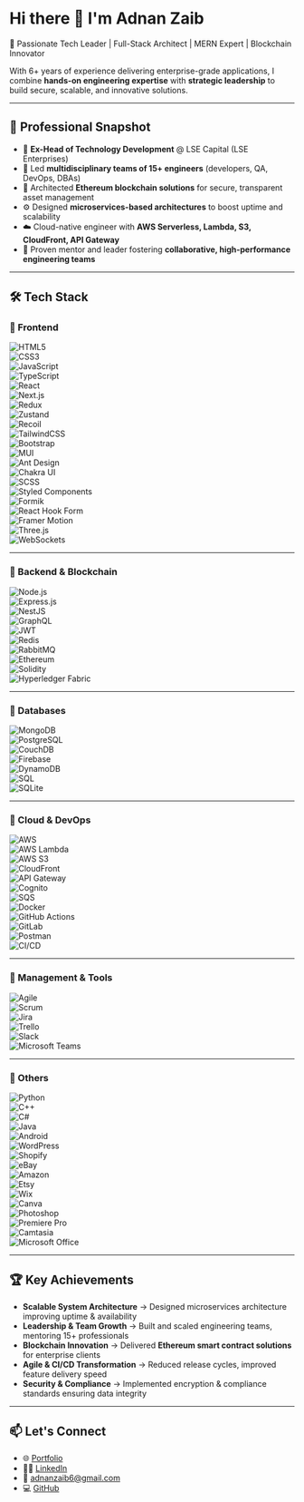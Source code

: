 # Hi there 👋 I'm Adnan Zaib  

🚀 Passionate Tech Leader | Full-Stack Architect | MERN Expert | Blockchain Innovator  

With 6+ years of experience delivering enterprise-grade applications, I combine **hands-on engineering expertise** with **strategic leadership** to build secure, scalable, and innovative solutions.  

---

## 💼 Professional Snapshot  

- 🏦 **Ex-Head of Technology Development** @ LSE Capital (LSE Enterprises)
- 🚀 Led **multidisciplinary teams of 15+ engineers** (developers, QA, DevOps, DBAs)  
- 🔗 Architected **Ethereum blockchain solutions** for secure, transparent asset management  
- ⚙️ Designed **microservices-based architectures** to boost uptime and scalability  
- ☁️ Cloud-native engineer with **AWS Serverless, Lambda, S3, CloudFront, API Gateway**  
- 🧠 Proven mentor and leader fostering **collaborative, high-performance engineering teams**  

---

## 🛠️ Tech Stack  

### 🔹 Frontend  
![HTML5](https://img.shields.io/badge/HTML5-E34F26?style=flat&logo=html5&logoColor=white)  
![CSS3](https://img.shields.io/badge/CSS3-1572B6?style=flat&logo=css3&logoColor=white)  
![JavaScript](https://img.shields.io/badge/JavaScript-F7DF1E?style=flat&logo=javascript&logoColor=black)  
![TypeScript](https://img.shields.io/badge/TypeScript-3178C6?style=flat&logo=typescript&logoColor=white)  
![React](https://img.shields.io/badge/React-61DAFB?style=flat&logo=react&logoColor=black)  
![Next.js](https://img.shields.io/badge/Next.js-000000?style=flat&logo=nextdotjs&logoColor=white)  
![Redux](https://img.shields.io/badge/Redux-764ABC?style=flat&logo=redux&logoColor=white)  
![Zustand](https://img.shields.io/badge/Zustand-FF6B6B?style=flat&logo=react&logoColor=white)  
![Recoil](https://img.shields.io/badge/Recoil-3578E5?style=flat&logo=react&logoColor=white)  
![TailwindCSS](https://img.shields.io/badge/TailwindCSS-06B6D4?style=flat&logo=tailwindcss&logoColor=white)  
![Bootstrap](https://img.shields.io/badge/Bootstrap-7952B3?style=flat&logo=bootstrap&logoColor=white)  
![MUI](https://img.shields.io/badge/MUI-007FFF?style=flat&logo=mui&logoColor=white)  
![Ant Design](https://img.shields.io/badge/Ant%20Design-0170FE?style=flat&logo=antdesign&logoColor=white)  
![Chakra UI](https://img.shields.io/badge/Chakra%20UI-319795?style=flat&logo=chakraui&logoColor=white)  
![SCSS](https://img.shields.io/badge/SCSS-CC6699?style=flat&logo=sass&logoColor=white)  
![Styled Components](https://img.shields.io/badge/Styled--Components-DB7093?style=flat&logo=styled-components&logoColor=white)  
![Formik](https://img.shields.io/badge/Formik-FF6F00?style=flat&logo=formik&logoColor=white)  
![React Hook Form](https://img.shields.io/badge/React%20Hook%20Form-EC5990?style=flat&logo=reacthookform&logoColor=white)  
![Framer Motion](https://img.shields.io/badge/Framer%20Motion-0055FF?style=flat&logo=framer&logoColor=white)  
![Three.js](https://img.shields.io/badge/Three.js-000000?style=flat&logo=three.js&logoColor=white)  
![WebSockets](https://img.shields.io/badge/WebSockets-010101?style=flat&logo=socketdotio&logoColor=white)  

---

### 🔹 Backend & Blockchain  
![Node.js](https://img.shields.io/badge/Node.js-339933?style=flat&logo=nodedotjs&logoColor=white)  
![Express.js](https://img.shields.io/badge/Express-000000?style=flat&logo=express&logoColor=white)  
![NestJS](https://img.shields.io/badge/NestJS-E0234E?style=flat&logo=nestjs&logoColor=white)  
![GraphQL](https://img.shields.io/badge/GraphQL-E10098?style=flat&logo=graphql&logoColor=white)  
![JWT](https://img.shields.io/badge/JWT-000000?style=flat&logo=jsonwebtokens&logoColor=white)  
![Redis](https://img.shields.io/badge/Redis-DC382D?style=flat&logo=redis&logoColor=white)  
![RabbitMQ](https://img.shields.io/badge/RabbitMQ-FF6600?style=flat&logo=rabbitmq&logoColor=white)  
![Ethereum](https://img.shields.io/badge/Ethereum-3C3C3D?style=flat&logo=ethereum&logoColor=white)  
![Solidity](https://img.shields.io/badge/Solidity-363636?style=flat&logo=solidity&logoColor=white)  
![Hyperledger Fabric](https://img.shields.io/badge/Hyperledger%20Fabric-2F3134?style=flat&logo=hyperledger&logoColor=white)  

---

### 🔹 Databases  
![MongoDB](https://img.shields.io/badge/MongoDB-47A248?style=flat&logo=mongodb&logoColor=white)  
![PostgreSQL](https://img.shields.io/badge/PostgreSQL-4169E1?style=flat&logo=postgresql&logoColor=white)  
![CouchDB](https://img.shields.io/badge/CouchDB-E42528?style=flat&logo=apachecouchdb&logoColor=white)  
![Firebase](https://img.shields.io/badge/Firebase-FFCA28?style=flat&logo=firebase&logoColor=black)  
![DynamoDB](https://img.shields.io/badge/DynamoDB-4053D6?style=flat&logo=amazondynamodb&logoColor=white)  
![SQL](https://img.shields.io/badge/SQL-003B57?style=flat&logo=database&logoColor=white)  
![SQLite](https://img.shields.io/badge/SQLite-003B57?style=flat&logo=sqlite&logoColor=white)  

---

### 🔹 Cloud & DevOps  
![AWS](https://img.shields.io/badge/AWS-232F3E?style=flat&logo=amazon-aws&logoColor=white)  
![AWS Lambda](https://img.shields.io/badge/AWS%20Lambda-FF9900?style=flat&logo=awslambda&logoColor=white)  
![AWS S3](https://img.shields.io/badge/AWS%20S3-569A31?style=flat&logo=amazons3&logoColor=white)  
![CloudFront](https://img.shields.io/badge/AWS%20CloudFront-FF4F8B?style=flat&logo=amazonaws&logoColor=white)  
![API Gateway](https://img.shields.io/badge/API%20Gateway-FF4F00?style=flat&logo=amazonaws&logoColor=white)  
![Cognito](https://img.shields.io/badge/AWS%20Cognito-DD344C?style=flat&logo=amazonaws&logoColor=white)  
![SQS](https://img.shields.io/badge/AWS%20SQS-FF9900?style=flat&logo=amazonsqs&logoColor=white)  
![Docker](https://img.shields.io/badge/Docker-2496ED?style=flat&logo=docker&logoColor=white)  
![GitHub Actions](https://img.shields.io/badge/GitHub%20Actions-2088FF?style=flat&logo=githubactions&logoColor=white)  
![GitLab](https://img.shields.io/badge/GitLab-FC6D26?style=flat&logo=gitlab&logoColor=white)  
![Postman](https://img.shields.io/badge/Postman-FF6C37?style=flat&logo=postman&logoColor=white)  
![CI/CD](https://img.shields.io/badge/CI/CD-000000?style=flat&logo=githubactions&logoColor=white)  

---

### 🔹 Management & Tools  
![Agile](https://img.shields.io/badge/Agile-2496ED?style=flat&logo=agile&logoColor=white)  
![Scrum](https://img.shields.io/badge/Scrum-6DB33F?style=flat&logo=scrumalliance&logoColor=white)  
![Jira](https://img.shields.io/badge/Jira-0052CC?style=flat&logo=jira&logoColor=white)  
![Trello](https://img.shields.io/badge/Trello-0052CC?style=flat&logo=trello&logoColor=white)  
![Slack](https://img.shields.io/badge/Slack-4A154B?style=flat&logo=slack&logoColor=white)  
![Microsoft Teams](https://img.shields.io/badge/Microsoft%20Teams-6264A7?style=flat&logo=microsoftteams&logoColor=white)  

---

### 🔹 Others  
![Python](https://img.shields.io/badge/Python-3776AB?style=flat&logo=python&logoColor=white)  
![C++](https://img.shields.io/badge/C++-00599C?style=flat&logo=cplusplus&logoColor=white)  
![C#](https://img.shields.io/badge/C%23-239120?style=flat&logo=csharp&logoColor=white)  
![Java](https://img.shields.io/badge/Java-007396?style=flat&logo=java&logoColor=white)  
![Android](https://img.shields.io/badge/Android-3DDC84?style=flat&logo=android&logoColor=white)  
![WordPress](https://img.shields.io/badge/WordPress-21759B?style=flat&logo=wordpress&logoColor=white)  
![Shopify](https://img.shields.io/badge/Shopify-7AB55C?style=flat&logo=shopify&logoColor=white)  
![eBay](https://img.shields.io/badge/eBay-E53238?style=flat&logo=ebay&logoColor=white)  
![Amazon](https://img.shields.io/badge/Amazon-FF9900?style=flat&logo=amazon&logoColor=black)  
![Etsy](https://img.shields.io/badge/Etsy-F16521?style=flat&logo=etsy&logoColor=white)  
![Wix](https://img.shields.io/badge/Wix-0C6EFC?style=flat&logo=wix&logoColor=white)  
![Canva](https://img.shields.io/badge/Canva-00C4CC?style=flat&logo=canva&logoColor=white)  
![Photoshop](https://img.shields.io/badge/Adobe%20Photoshop-31A8FF?style=flat&logo=adobephotoshop&logoColor=white)  
![Premiere Pro](https://img.shields.io/badge/Adobe%20Premiere%20Pro-9999FF?style=flat&logo=adobepremierepro&logoColor=white)  
![Camtasia](https://img.shields.io/badge/Camtasia-000000?style=flat&logo=techsmith&logoColor=white)  
![Microsoft Office](https://img.shields.io/badge/Microsoft%20Office-D83B01?style=flat&logo=microsoftoffice&logoColor=white)  

---

## 🏆 Key Achievements  

- **Scalable System Architecture** → Designed microservices architecture improving uptime & availability  
- **Leadership & Team Growth** → Built and scaled engineering teams, mentoring 15+ professionals  
- **Blockchain Innovation** → Delivered **Ethereum smart contract solutions** for enterprise clients  
- **Agile & CI/CD Transformation** → Reduced release cycles, improved feature delivery speed  
- **Security & Compliance** → Implemented encryption & compliance standards ensuring data integrity  

---

## 📫 Let's Connect  

- 🌐 [Portfolio](https://aadizee-portfolio.vercel.app)  
- 🧑‍💼 [LinkedIn](https://linkedin.com/in/aadizee)  
- 📧 adnanzaib6@gmail.com  
- 💻 [GitHub](https://github.com/aadizee)  

